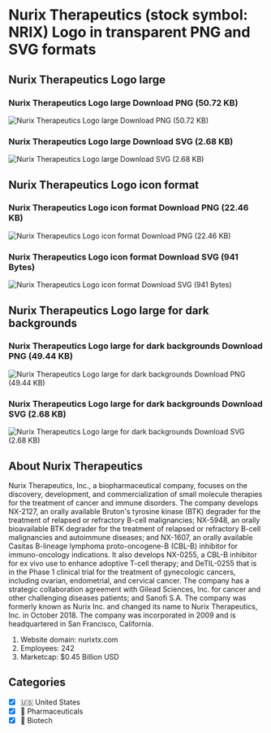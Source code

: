 # Nurix Therapeutics (stock symbol: NRIX) Logo in transparent PNG and SVG formats

## Nurix Therapeutics Logo large

### Nurix Therapeutics Logo large Download PNG (50.72 KB)

![Nurix Therapeutics Logo large Download PNG (50.72 KB)](/img/orig/NRIX_BIG-b8a9b218.png)

### Nurix Therapeutics Logo large Download SVG (2.68 KB)

![Nurix Therapeutics Logo large Download SVG (2.68 KB)](/img/orig/NRIX_BIG-67897afd.svg)

## Nurix Therapeutics Logo icon format

### Nurix Therapeutics Logo icon format Download PNG (22.46 KB)

![Nurix Therapeutics Logo icon format Download PNG (22.46 KB)](/img/orig/NRIX-b7f59aa6.png)

### Nurix Therapeutics Logo icon format Download SVG (941 Bytes)

![Nurix Therapeutics Logo icon format Download SVG (941 Bytes)](/img/orig/NRIX-173f37f6.svg)

## Nurix Therapeutics Logo large for dark backgrounds

### Nurix Therapeutics Logo large for dark backgrounds Download PNG (49.44 KB)

![Nurix Therapeutics Logo large for dark backgrounds Download PNG (49.44 KB)](/img/orig/NRIX_BIG.D-20066aed.png)

### Nurix Therapeutics Logo large for dark backgrounds Download SVG (2.68 KB)

![Nurix Therapeutics Logo large for dark backgrounds Download SVG (2.68 KB)](/img/orig/NRIX_BIG.D-341423c1.svg)

## About Nurix Therapeutics

Nurix Therapeutics, Inc., a biopharmaceutical company, focuses on the discovery, development, and commercialization of small molecule therapies for the treatment of cancer and immune disorders. The company develops NX-2127, an orally available Bruton's tyrosine kinase (BTK) degrader for the treatment of relapsed or refractory B-cell malignancies; NX-5948, an orally bioavailable BTK degrader for the treatment of relapsed or refractory B-cell malignancies and autoimmune diseases; and NX-1607, an orally available Casitas B-lineage lymphoma proto-oncogene-B (CBL-B) inhibitor for immuno-oncology indications. It also develops NX-0255, a CBL-B inhibitor for ex vivo use to enhance adoptive T-cell therapy; and DeTIL-0255 that is in the Phase 1 clinical trial for the treatment of gynecologic cancers, including ovarian, endometrial, and cervical cancer. The company has a strategic collaboration agreement with Gilead Sciences, Inc. for cancer and other challenging diseases patients; and Sanofi S.A. The company was formerly known as Nurix Inc. and changed its name to Nurix Therapeutics, Inc. in October 2018. The company was incorporated in 2009 and is headquartered in San Francisco, California.

1. Website domain: nurixtx.com
2. Employees: 242
3. Marketcap: $0.45 Billion USD


## Categories
- [x] 🇺🇸 United States
- [x] 💊 Pharmaceuticals
- [x] 🧬 Biotech
